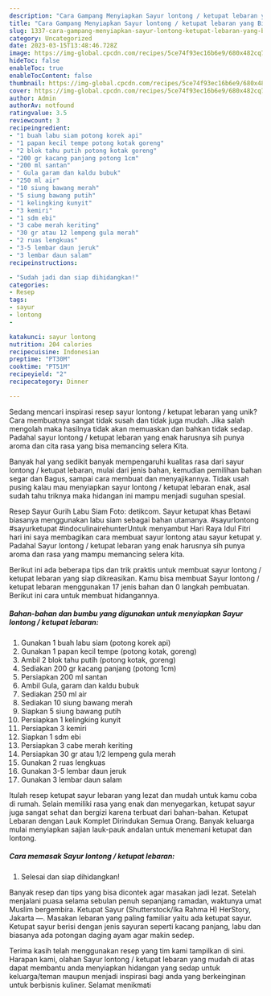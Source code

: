 ```yaml
---
description: "Cara Gampang Menyiapkan Sayur lontong / ketupat lebaran yang Bisa Manjain Lidah"
title: "Cara Gampang Menyiapkan Sayur lontong / ketupat lebaran yang Bisa Manjain Lidah"
slug: 1337-cara-gampang-menyiapkan-sayur-lontong-ketupat-lebaran-yang-bisa-manjain-lidah
category: Uncategorized
date: 2023-03-15T13:48:46.728Z
image: https://img-global.cpcdn.com/recipes/5ce74f93ec16b6e9/680x482cq70/sayur-lontong-ketupat-lebaran-foto-resep-utama.jpg
hideToc: false
enableToc: true
enableTocContent: false
thumbnail: https://img-global.cpcdn.com/recipes/5ce74f93ec16b6e9/680x482cq70/sayur-lontong-ketupat-lebaran-foto-resep-utama.jpg
cover: https://img-global.cpcdn.com/recipes/5ce74f93ec16b6e9/680x482cq70/sayur-lontong-ketupat-lebaran-foto-resep-utama.jpg
author: Admin
authorAv: notfound
ratingvalue: 3.5
reviewcount: 3
recipeingredient:
- "1 buah labu siam potong korek api"
- "1 papan kecil tempe potong kotak goreng"
- "2 blok tahu putih potong kotak goreng"
- "200 gr kacang panjang potong 1cm"
- "200 ml santan"
- " Gula garam dan kaldu bubuk"
- "250 ml air"
- "10 siung bawang merah"
- "5 siung bawang putih"
- "1 kelingking kunyit"
- "3 kemiri"
- "1 sdm ebi"
- "3 cabe merah keriting"
- "30 gr atau 12 lempeng gula merah"
- "2 ruas lengkuas"
- "3-5 lembar daun jeruk"
- "3 lembar daun salam"
recipeinstructions:

- "Sudah jadi dan siap dihidangkan!"
categories:
- Resep
tags:
- sayur
- lontong
- 

katakunci: sayur lontong  
nutrition: 204 calories
recipecuisine: Indonesian
preptime: "PT30M"
cooktime: "PT51M"
recipeyield: "2"
recipecategory: Dinner

---
```





Sedang mencari inspirasi resep sayur lontong / ketupat lebaran yang unik? Cara membuatnya sangat tidak susah dan tidak juga mudah. Jika salah mengolah maka hasilnya tidak akan memuaskan dan bahkan tidak sedap. Padahal sayur lontong / ketupat lebaran yang enak harusnya sih punya aroma dan cita rasa yang bisa memancing selera Kita.





Banyak hal yang sedikit banyak mempengaruhi kualitas rasa dari sayur lontong / ketupat lebaran, mulai dari jenis bahan, kemudian pemilihan bahan segar dan Bagus, sampai cara membuat dan menyajikannya. Tidak usah pusing kalau mau menyiapkan sayur lontong / ketupat lebaran enak,      asal sudah tahu triknya maka hidangan ini mampu menjadi suguhan spesial.














Resep Sayur Gurih Labu Siam Foto: detikcom. Sayur ketupat khas Betawi biasanya menggunakan labu siam sebagai bahan utamanya. #sayurlontong #sayurketupat #indoculinairehunterUntuk menyambut Hari Raya Idul Fitri hari ini saya membagikan cara membuat sayur lontong atau sayur ketupat y. Padahal Sayur lontong / ketupat lebaran yang enak harusnya sih punya aroma dan rasa yang mampu memancing selera kita.






Berikut ini ada beberapa tips dan trik praktis untuk membuat sayur lontong / ketupat lebaran yang siap dikreasikan. Kamu bisa membuat Sayur lontong / ketupat lebaran menggunakan 17 jenis bahan dan 0 langkah pembuatan. Berikut ini cara untuk membuat hidangannya.

<!--inarticleads1-->

##### Bahan-bahan dan bumbu yang digunakan untuk menyiapkan Sayur lontong / ketupat lebaran:

1. Gunakan 1 buah labu siam (potong korek api)
1. Gunakan 1 papan kecil tempe (potong kotak, goreng)
1. Ambil 2 blok tahu putih (potong kotak, goreng)
1. Sediakan 200 gr kacang panjang (potong 1cm)
1. Persiapkan 200 ml santan
1. Ambil  Gula, garam dan kaldu bubuk
1. Sediakan 250 ml air
1. Sediakan 10 siung bawang merah
1. Siapkan 5 siung bawang putih
1. Persiapkan 1 kelingking kunyit
1. Persiapkan 3 kemiri
1. Siapkan 1 sdm ebi
1. Persiapkan 3 cabe merah keriting
1. Persiapkan 30 gr atau 1/2 lempeng gula merah
1. Gunakan 2 ruas lengkuas
1. Gunakan 3-5 lembar daun jeruk
1. Gunakan 3 lembar daun salam


Itulah resep ketupat sayur lebaran yang lezat dan mudah untuk kamu coba di rumah. Selain memiliki rasa yang enak dan menyegarkan, ketupat sayur juga sangat sehat dan bergizi karena terbuat dari bahan-bahan. Ketupat Lebaran dengan Lauk Komplet Dirindukan Semua Orang. Banyak keluarga mulai menyiapkan sajian lauk-pauk andalan untuk menemani ketupat dan lontong. 

<!--inarticleads2-->

##### Cara memasak Sayur lontong / ketupat lebaran:


1. Selesai dan siap dihidangkan!

Banyak resep dan tips yang bisa dicontek agar masakan jadi lezat. Setelah menjalani puasa selama sebulan penuh sepanjang ramadan, waktunya umat Muslim bergembira. Ketupat Sayur (Shutterstock/Ika Rahma H) HerStory, Jakarta —. Masakan lebaran yang paling familiar yaitu ada ketupat sayur. Ketupat sayur berisi dengan jenis sayuran seperti kacang panjang, labu dan biasanya ada potongan daging ayam agar makin sedep. 

Terima kasih telah menggunakan resep yang tim kami tampilkan di sini. Harapan kami, olahan Sayur lontong / ketupat lebaran yang mudah di atas dapat membantu anda menyiapkan hidangan yang sedap untuk keluarga/teman maupun menjadi inspirasi bagi anda yang berkeinginan untuk berbisnis kuliner. Selamat menikmati
